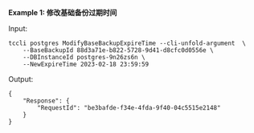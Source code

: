 **Example 1: 修改基础备份过期时间**



Input: 

```
tccli postgres ModifyBaseBackupExpireTime --cli-unfold-argument  \
    --BaseBackupId 88d3a71e-b822-5728-9d41-d8cfc0d0556e \
    --DBInstanceId postgres-9n26zs6n \
    --NewExpireTime 2023-02-18 23:59:59
```

Output: 
```
{
    "Response": {
        "RequestId": "be3bafde-f34e-4fda-9f40-04c5515e2148"
    }
}
```

